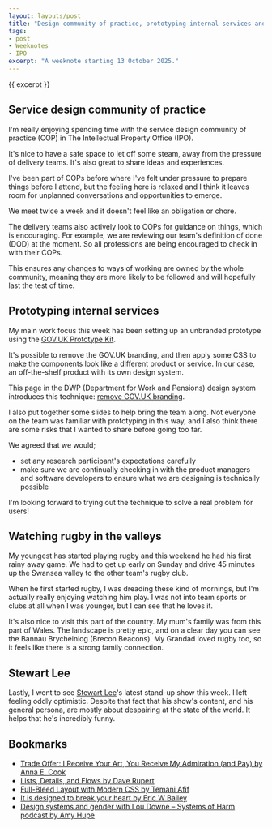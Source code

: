 ```yaml
---
layout: layouts/post
title: "Design community of practice, prototyping internal services and watching rugby in the valleys"
tags:
- post
- Weeknotes
- IPO
excerpt: "A weeknote starting 13 October 2025."
--- 
```


{{ excerpt }}

## Service design community of practice

I'm really enjoying spending time with the service design community of practice (COP) in The Intellectual Property Office (IPO).

It's nice to have a safe space to let off some steam, away from the pressure of delivery teams. It's also great to share ideas and experiences.

I've been part of COPs before where I've felt under pressure to prepare things before I attend, but the feeling here is relaxed and I think it leaves room for unplanned conversations and opportunities to emerge.

We meet twice a week and it doesn't feel like an obligation or chore.

The delivery teams also actively look to COPs for guidance on things, which is encouraging. For example, we are reviewing our team's definition of done (DOD) at the moment. So all professions are being encouraged to check in with their COPs.

This ensures any changes to ways of working are owned by the whole community, meaning they are more likely to be followed and will hopefully last the test of time.

## Prototyping internal services

My main work focus this week has been setting up an unbranded prototype using the [GOV.UK Prototype Kit](https://prototype-kit.service.gov.uk/docs/).

It's possible to remove the GOV.UK branding, and then apply some CSS to make the components look like a different product or service. In our case, an off-the-shelf product with its own design system.

This page in the DWP (Department for Work and Pensions) design system introduces this technique: [remove GOV.UK branding](https://design-system.dwp.gov.uk/guidance/remove-govuk-branding).

I also put together some slides to help bring the team along. Not everyone on the team was familiar with prototyping in this way, and I also think there are some risks that I wanted to share before going too far.

We agreed that we would;

- set any research participant's expectations carefully
- make sure we are continually checking in with the product managers and software developers to ensure what we are designing is technically possible

I'm looking forward to trying out the technique to solve a real problem for users!

## Watching rugby in the valleys

My youngest has started playing rugby and this weekend he had his first rainy away game. We had to get up early on Sunday and drive 45 minutes up the Swansea valley to the other team's rugby club.

When he first started rugby, I was dreading these kind of mornings, but I'm actually really enjoying watching him play. I was not into team sports or clubs at all when I was younger, but I can see that he loves it.

It's also nice to visit this part of the country. My mum's family was from this part of Wales. The landscape is pretty epic, and on a clear day you can see the Bannau Brycheiniog (Brecon Beacons). My Grandad loved rugby too, so it feels like there is a strong family connection.

## Stewart Lee

Lastly, I went to see [Stewart Lee](https://www.stewartlee.co.uk/)'s latest stand-up show this week. I left feeling oddly optimistic. Despite that fact that his show's content, and his general persona, are mostly about despairing at the state of the world. It helps that he's incredibly funny.

## Bookmarks

- [Trade Offer: I Receive Your Art, You Receive My Admiration (and Pay) by Anna E. Cook](https://annaecook.com/writing/2025/10/13/tradeofferforartists)
- [Lists, Details, and Flows by Dave Rupert](https://daverupert.com/2016/04/lists-details-and-flows/)
- [Full-Bleed Layout with Modern CSS by Temani Afif](https://frontendmasters.com/blog/full-bleed-layout-with-modern-css/)
- [It is designed to break your heart by Eric W Bailey](https://ericwbailey.website/axecon2025/)
- [Design systems and gender with Lou Downe – Systems of Harm podcast by Amy Hupe](https://systems-of-harm.fireside.fm/ep3-lou-downe)
